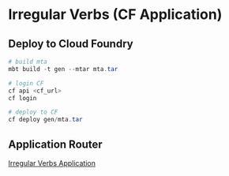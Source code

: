 # Irregular Verbs (CF Application)

## Deploy to Cloud Foundry
```powershell
# build mta
mbt build -t gen --mtar mta.tar

# login CF
cf api <cf_url>
cf login

# deploy to CF
cf deploy gen/mta.tar
```

## Application Router

[Irregular Verbs Application](https://f6189f41trial-dev-irregular-verbs-app.cfapps.us10-001.hana.ondemand.com/index.html)
